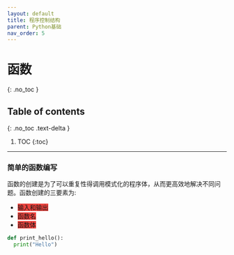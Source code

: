```yaml
---
layout: default
title: 程序控制结构
parent: Python基础
nav_order: 5
---
```


# 函数
{: .no_toc }

## Table of contents
{: .no_toc .text-delta }

1. TOC
{:toc}

---


### 简单的函数编写

函数的创建是为了可以重复性得调用模式化的程序体，从而更高效地解决不同问题。函数创建的三要素为:

- <span style="background-color: RGB(236, 66, 61)"> 输入和输出</span>
- <span style="background-color: RGB(236, 66, 61)"> 函数名</span>
- <span style="background-color: RGB(236, 66, 61)"> 函数体</span>

```python
def print_hello():
  print("Hello")
```
